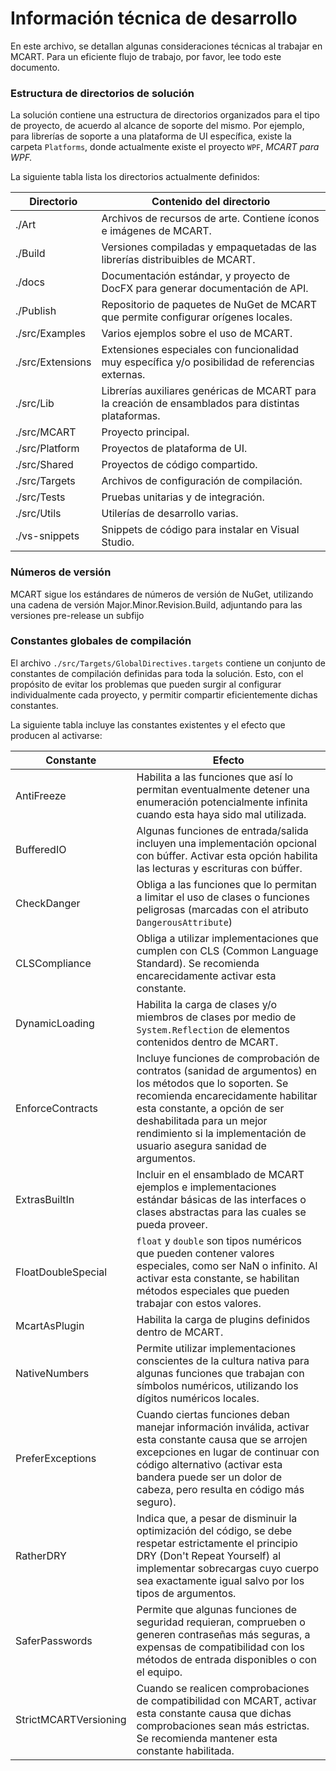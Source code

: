 # Información técnica de desarrollo
En este archivo, se detallan algunas consideraciones técnicas al trabajar en
MCART. Para un eficiente flujo de trabajo, por favor, lee todo este documento.

### Estructura de directorios de solución
La solución contiene una estructura de directorios organizados para el tipo de
proyecto, de acuerdo al alcance de soporte del mismo. Por ejemplo, para
librerías de soporte a una plataforma de UI específica, existe la carpeta
`Platforms`, donde actualmente existe el proyecto `WPF`, *MCART para WPF.*

La siguiente tabla lista los directorios actualmente definidos:

Directorio          | Contenido del directorio
---                 | ---
./Art               | Archivos de recursos de arte. Contiene íconos e imágenes de MCART.
./Build             | Versiones compiladas y empaquetadas de las librerías distribuibles de MCART.
./docs              | Documentación estándar, y proyecto de DocFX para generar documentación de API.
./Publish           | Repositorio de paquetes de NuGet de MCART que permite configurar orígenes locales.
./src/Examples      | Varios ejemplos sobre el uso de MCART.
./src/Extensions    | Extensiones especiales con funcionalidad muy específica y/o posibilidad de referencias externas.
./src/Lib           | Librerías auxiliares genéricas de MCART para la creación de ensamblados para distintas plataformas.
./src/MCART         | Proyecto principal.
./src/Platform      | Proyectos de plataforma de UI.
./src/Shared        | Proyectos de código compartido.
./src/Targets       | Archivos de configuración de compilación.
./src/Tests         | Pruebas unitarias y de integración.
./src/Utils         | Utilerías de desarrollo varias.
./vs-snippets       | Snippets de código para instalar en Visual Studio.

### Números de versión
MCART sigue los estándares de números de versión de NuGet, utilizando una
cadena de versión Major.Minor.Revision.Build, adjuntando para las versiones
pre-release un subfijo

### Constantes globales de compilación
El archivo `./src/Targets/GlobalDirectives.targets` contiene un conjunto de constantes de
compilación definidas para toda la solución. Esto, con el propósito de evitar
los problemas que pueden surgir al configurar individualmente cada proyecto, y
permitir compartir eficientemente dichas constantes.

La siguiente tabla incluye las constantes existentes y el efecto que producen
al activarse:

Constante             | Efecto
---                   | ---
AntiFreeze            | Habilita a las funciones que así lo permitan eventualmente detener una enumeración potencialmente infinita cuando esta haya sido mal utilizada.
BufferedIO            | Algunas funciones de entrada/salida incluyen una implementación opcional con búffer. Activar esta opción habilita las lecturas y escrituras con búffer.
CheckDanger           | Obliga a las funciones que lo permitan a limitar el uso de clases o funciones peligrosas (marcadas con el atributo `DangerousAttribute`)
CLSCompliance         | Obliga a utilizar implementaciones que cumplen con CLS (Common Language Standard). Se recomienda encarecidamente activar esta constante.
DynamicLoading        | Habilita la carga de clases y/o miembros de clases por medio de ```System.Reflection``` de elementos contenidos dentro de MCART.
EnforceContracts      | Incluye funciones de comprobación de contratos (sanidad de argumentos) en los métodos que lo soporten. Se recomienda encarecidamente habilitar esta constante, a opción de ser deshabilitada para un mejor rendimiento si la implementación de usuario asegura sanidad de argumentos.
ExtrasBuiltIn         | Incluir en el ensamblado de MCART ejemplos e implementaciones estándar básicas de las interfaces o clases abstractas para las cuales se pueda proveer.
FloatDoubleSpecial    | `float` y `double` son tipos numéricos que pueden contener valores especiales, como ser NaN o infinito. Al activar esta constante, se habilitan métodos especiales que pueden trabajar con estos valores.
McartAsPlugin         | Habilita la carga de plugins definidos dentro de MCART.
NativeNumbers         | Permite utilizar implementaciones conscientes de la cultura nativa para algunas funciones que trabajan con símbolos numéricos, utilizando los dígitos numéricos locales.
PreferExceptions      | Cuando ciertas funciones deban manejar información inválida, activar esta constante causa que se arrojen excepciones en lugar de continuar con código alternativo (activar esta bandera puede ser un dolor de cabeza, pero resulta en código más seguro).
RatherDRY             | Indica que, a pesar de disminuir la optimización del código, se debe respetar estrictamente el principio DRY (Don't Repeat Yourself) al implementar sobrecargas cuyo cuerpo sea exactamente igual salvo por los tipos de argumentos.
SaferPasswords        | Permite que algunas funciones de seguridad requieran, comprueben o generen contraseñas más seguras, a expensas de compatibilidad con los métodos de entrada disponibles o con el equipo.
StrictMCARTVersioning | Cuando se realicen comprobaciones de compatibilidad con MCART, activar esta constante causa que dichas comprobaciones sean más estrictas. Se recomienda mantener esta constante habilitada.
